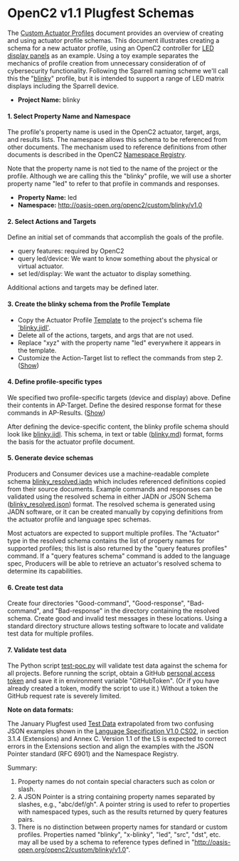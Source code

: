 # OpenC2 v1.1 Plugfest Schemas

The [Custom Actuator Profiles](https://github.com/oasis-open/openc2-custom-aps/blob/master/Schema-Template/README.md)
document provides an overview of creating and using actuator profile schemas.
This document illustrates creating a schema for a new actuator profile, using an OpenC2 controller for
[LED display panels](https://www.amazon.com/panels-digital-module-display-P3-19296mm/dp/B079JSKF21)
as an example. Using a toy example separates the mechanics of profile creation from unnecessary consideration of
of cybersecurity functionality.
Following the Sparrell naming scheme we'll call this the "[blinky](https://github.com/sparrell/BlinkyHaHa)"
profile, but it is intended to support a range of LED matrix displays including the Sparrell device.

* **Project Name:** blinky

#### 1. Select Property Name and Namespace
The profile's property name is used in the OpenC2 actuator, target, args, and results lists.
The namespace allows this schema to be referenced from other documents.
The mechanism used to reference definitions from other documents is described in the OpenC2
[Namespace Registry](https://github.com/oasis-open/openc2-custom-aps/blob/master/namespace-registry.md).

Note that the property name is not tied to the name of the project or the profile. Although
we are calling this the "blinky" profile, we will use a shorter property name "led" to refer to that profile
in commands and responses.

* **Property Name:** led
* **Namespace:** http://oasis-open.org/openc2/custom/blinky/v1.0

#### 2. Select Actions and Targets
Define an initial set of commands that accomplish the goals of the profile.

* query features: required by OpenC2
* query led/device: We want to know something about the physical or virtual actuator.
* set led/display: We want the actuator to display something.

Additional actions and targets may be defined later.

#### 3. Create the blinky schema from the Profile Template

* Copy the Actuator Profile
[Template](https://github.com/oasis-open/openc2-custom-aps/blob/master/Schema-Template/v1.1/IDL/oc2ls-v1.1-ap-template.jidl)
to the project's schema file ['blinky.jidl'](blinky/blinky.jidl).
* Delete all of the actions, targets, and args that are not used.
* Replace "xyz" with the property name "led" everywhere it appears in the template.
* Customize the Action-Target list to reflect the commands from step 2. ([Show](images/ap-template-pairs.jpg))

#### 4. Define profile-specific types
We specified two profile-specific targets (device and display) above.  Define their contents in AP-Target.  Define
the desired response format for these commands in AP-Results. ([Show](images/ap-template-device.jpg))

After defining the device-specific content, the blinky profile schema should look like
[blinky.jidl](blinky/blinky.jidl). This schema, in text or table ([blinky.md](blinky/blinky.md)) format,
forms the basis for the actuator profile document.

#### 5. Generate device schemas
Producers and Consumer devices use a machine-readable complete schema
[blinky_resolved.jadn](blinky/blinky_resolved.jadn) which includes referenced definitions copied from their source documents.
Example commands and responses can be validated using the resolved schema in either JADN or JSON Schema
([blinky_resolved.json](blinky/blinky_resolved.json)) format.
The resolved schema is generated using JADN software, or it can be created manually by copying definitions
from the actuator profile and language spec schemas.

Most actuators are expected to support multiple profiles. The "Actuator" type in the resolved schema contains
the list of property names for supported profiles; this list is also returned by the "query features profiles"
command. If a "query features schema" command is added to the language spec,
Producers will be able to retrieve an actuator's resolved schema to determine its capabilities.

#### 6. Create test data
Create four directories "Good-command", "Good-response", "Bad-command", and "Bad-response" in the directory
containing the resolved schema. Create good and invalid test messages in these locations.
Using a standard directory structure allows testing software to locate and validate test data for multiple profiles.

#### 7. Validate test data
The Python script [test-poc.py](test-poc.py) will validate test data against the schema for all projects.
Before running the script, obtain a GitHub
[personal access token](https://docs.github.com/en/github/authenticating-to-github/creating-a-personal-access-token)
and save it in environment variable "GitHubToken".  (Or if you have already created a token, modify the script
to use it.) Without a token the GitHub request rate is severely limited.

**Note on data formats:**

The January Plugfest used [Test Data](https://github.com/oasis-open/openc2-custom-aps/tree/master/Test) extrapolated
from two confusing JSON examples shown in the
[Language Specification V1.0 CS02](https://docs.oasis-open.org/openc2/oc2ls/v1.0/cs02/oc2ls-v1.0-cs02.html), in
section 3.1.4 (Extensions) and Annex C.  Version 1.1 of the LS is expected to correct errors in the Extensions
section and align the examples with the JSON Pointer standard (RFC 6901) and the Namespace Registry.

Summary:
1) Property names do not contain special characters such as colon or slash.
2) A JSON Pointer is a string containing property names separated by slashes, e.g., "abc/def/gh". A pointer
string is used to refer to properties with namespaced types, such as the results returned by query features pairs.
3) There is no distinction between property names for standard or custom profiles.
Properties named "blinky", "x-blinky", "led", "src", "dst", etc. may all be used by a schema to reference
types defined in "http://oasis-open.org/openc2/custom/blinky/v1.0".